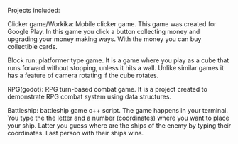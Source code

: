 Projects included:

Clicker game/Workika: Mobile clicker game. This game was created for Google Play. In this game you click a button collecting money and upgrading your money making ways. With the money you can buy collectible cards.

Block run: platformer type game. It is a game where you play as a cube that runs forward without stopping, unless it hits a wall. Unlike similar games it has a feature of camera rotating if the cube rotates.

RPG(godot): RPG turn-based combat game. It is a project created to demonstrate RPG combat system using data structures.

Battleship: battleship game c++ script. The game happens in your terminal. You type the the letter and a number (coordinates) where you want to place your ship. Latter you guess where are the ships of the enemy by typing their coordinates. Last person with their ships wins.

